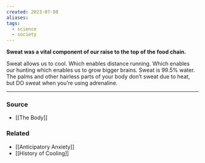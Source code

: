 ```yaml
---
created: 2023-07-08
aliases: 
tags:
  - science
  - society
---
```

**Sweat was a vital component of our raise to the top of the food chain.**

Sweat allows us to cool. Which enables distance running. Which enables our hunting which enables us to grow bigger brains. Sweat is 99.5% water. The palms and other hairless parts of your body don’t sweat due to heat, but DO sweat when you’re using adrenaline. 

---

### Source
- [[The Body]]

### Related
- [[Anticipatory Anxiety]]
- [[History of Cooling]]